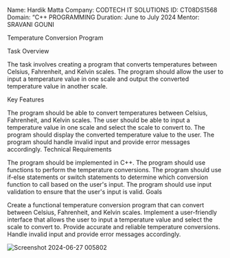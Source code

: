Name: Hardik Matta
Company: CODTECH IT SOLUTIONS
ID: CT08DS1568
Domain: “C++ PROGRAMMING
Duration: June to July 2024
Mentor: SRAVANI GOUNI


Temperature Conversion Program

Task Overview

The task involves creating a program that converts temperatures between Celsius, Fahrenheit, and Kelvin scales. The program should allow the user to input a temperature value in one scale and output the converted temperature value in another scale.

Key Features

The program should be able to convert temperatures between Celsius, Fahrenheit, and Kelvin scales.
The user should be able to input a temperature value in one scale and select the scale to convert to.
The program should display the converted temperature value to the user.
The program should handle invalid input and provide error messages accordingly.
Technical Requirements

The program should be implemented in C++.
The program should use functions to perform the temperature conversions.
The program should use if-else statements or switch statements to determine which conversion function to call based on the user's input.
The program should use input validation to ensure that the user's input is valid.
Goals

Create a functional temperature conversion program that can convert between Celsius, Fahrenheit, and Kelvin scales.
Implement a user-friendly interface that allows the user to input a temperature value and select the scale to convert to.
Provide accurate and reliable temperature conversions.
Handle invalid input and provide error messages accordingly.


![Screenshot 2024-06-27 005802](https://github.com/HM7779/CODETECH--Task2/assets/173950382/6eae5840-658e-4923-8893-69325c671f04)

